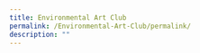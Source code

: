 ```yaml
---
title: Environmental Art Club
permalink: /Environmental-Art-Club/permalink/
description: ""
---
```

